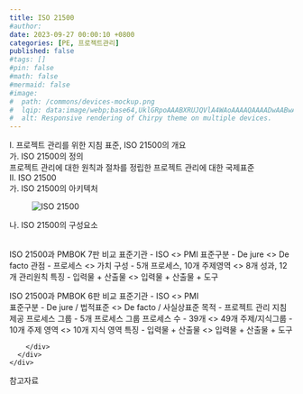 ```yaml
---
title: ISO 21500
#author: 
date: 2023-09-27 00:00:10 +0800
categories: [PE, 프로젝트관리]
published: false
#tags: []
#pin: false
#math: false
#mermaid: false
#image:
#  path: /commons/devices-mockup.png
#  lqip: data:image/webp;base64,UklGRpoAAABXRUJQVlA4WAoAAAAQAAAADwAABwAAQUxQSDIAAAARL0AmbZurmr57yyIiqE8oiG0bejIYEQTgqiDA9vqnsUSI6H+oAERp2HZ65qP/VIAWAFZQOCBCAAAA8AEAnQEqEAAIAAVAfCWkAALp8sF8rgRgAP7o9FDvMCkMde9PK7euH5M1m6VWoDXf2FkP3BqV0ZYbO6NA/VFIAAAA
#  alt: Responsive rendering of Chirpy theme on multiple devices.
---
```


<div class="post-wrap">
  <div class="para">
    <div class="para-title">
      I. 프로젝트 관리를 위한 지침 표준, ISO 21500의 개요
    </div>
    <div class="para-cntnt">
      <div class="para">
        <div class="para-title">
          가. ISO 21500의 정의
        </div>
        <div class="para-cntnt">
            프로젝트 관리에 대한 원칙과 절차를 정립한 프로젝트 관리에 대한 국제표준
        </div>
      </div>
    </div>
  </div>
  
  <div class="para">
    <div class="para-title">
      II. ISO 21500
    </div>
    <div class="para-cntnt">
      <div class="para">
        <div class="para-title">
          가. ISO 21500의 아키텍처
        </div>
        <div class="para-cntnt">
          <figure class="post-figure">
            <img src="/assets/img/posts/ISO-21500.png" alt="ISO 21500">
<!--            <figcaption>Source: Unveiling the Metaverse: Exploring Emerging Trends, Multifaceted Perspectives, and Future Challenges</figcaption>-->
          </figure>
        </div>
      </div>
      <div class="para">
        <div class="para-title">
          나. ISO 21500의 구성요소
        </div>
        <div class="para-cntnt">
          <table class="post-table">
          </table>
          
ISO 21500과 PMBOK 7판 비교
  표준기관 - ISO &lt;&gt;  PMI
  표준구분 - De jure &lt;&gt;  De facto
  관점 - 프로세스 &lt;&gt; 가치
  구성 - 5개 프로세스, 10개 주제영역 &lt;&gt; 8개 성과, 12개 관리원칙
  특징 - 입력물 + 산출물 &lt;&gt;  입력물 + 산출물 + 도구

ISO 21500과 PMBOK 6판 비교 
  표준기관 - ISO &lt;&gt; PMI  
  표준구분 - De jure / 법적표준 &lt;&gt; De facto / 사실상표준 
  목적 - 프로젝트 관리 지침 제공 
  프로세스 그룹 - 5개 프로세스 그룹 
  프로세스 수 - 39개 &lt;&gt; 49개 
  주제/지식그룹 - 10개 주제 영역 &lt;&gt; 10개 지식 영역 
  특징 - 입력물 + 산출물 &lt;&gt; 입력물 + 산출물 + 도구

        </div>
      </div>
    </div>
  </div>

  <div class="refr-wrap">
    <div class="refr-title">
        참고자료
    </div>
    <ol class="refr-list">
    <!--    <li>(나현식, 최대선) <a target="_blank" href="https://scienceon.kisti.re.kr/commons/util/originalView.do?cn=JAKO202225948430499&oCn=JAKO202225948430499&dbt=JAKO&journal=NJOU00291864">메타버스 보안 위협 요소 및 대응 방안 검토</a></li>-->
    <!--    <li>(M. Uddin, S. Manickam, H. Ullah, M. Obaidat and A. Dandoush) <a target="_blank" href="https://ieeexplore.ieee.org/abstract/document/10138386">Unveiling the Metaverse: Exploring Emerging Trends, Multifaceted Perspectives, and Future Challenges</a></li>-->
    </ol>
  </div>
</div>

